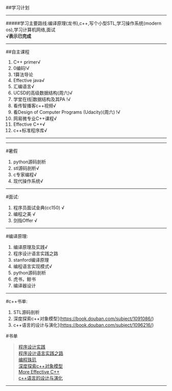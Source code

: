 ##学习计划

----

#####学习主要路线:编译原理(龙书),c++,写个小型STL,学习操作系统(modern os),学习计算机网络,面试 <br>
**√表示已完成**

---
##自主课程

1. C++ primer√<br>
2. 0编码!√<br>
2. 1算法导论<br>
3. Effective java√<br>
4. 汇编语言√<br>
5. UCSD的高级数据结构(周六)√<br>
6. 学堂在线|数据结构及其PA !√<br>
6. 看传智播客c++视频√<br>
7. 看Design of Computer Programs (Udacity)(周六) !√<br>
8. 网易微专业C++课程√<br>
9. Effective C++√<br>
11. c++标准程序库√<br>
-----
-----

#暑假
1. python源码剖析<br>
2. stl源码剖析√<br>
3. c专家编程√<br>
4. 现代操作系统√<br>

----

#面试:
1. 程序员面试金典(cc150) √<br>
2. 编程之美 √<br>
3. 剑指Offer √<br>

----

#编译原理:
1. 编译原理及实践√<br>
2. 程序设计语言实践之路<br>
3. stanford编译原理<br>
4. 编程语言实现模式√<br>
5. python源码剖析<br>
6. 虎书，鲸书<br>
7. 编译器设计

----

#c++书单:
1. STL源码剖析<br>
2. 深度探索c++对象模型](https://book.douban.com/subject/1091086/)<br>
3. c++语言的设计与演化](https://book.douban.com/subject/1096216/)<br>

#书单
>[程序设计实践](https://book.douban.com/subject/1173548/) <br>
>[程序设计语言实践之路](https://book.douban.com/subject/2152385/)<br>
>[编程珠玑](https://book.douban.com/subject/1096216//book.douban.com/subject/3227098/)<br>
>[深度探索c++对象模型](https://book.douban.com/subject/1091086/)<br>
>[More Effective C++](https://book.douban.com/subject/5908727/)<br>
>[c++语言的设计与演化](https://book.douban.com/subject/1096216/)<br>

----
